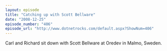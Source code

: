 ```yaml
---
layout: episode
title: "Catching up with Scott Bellware"
date: "2008-12-25"
episode_number: "406"
episode_url: "http://www.dotnetrocks.com/default.aspx?ShowNum=406"
---
```


Carl and Richard sit down with Scott Bellware at Oredev in Malmo, Sweden.

